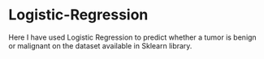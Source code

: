 # Logistic-Regression

Here I have used Logistic Regression to predict whether a tumor is benign or malignant on the dataset available in Sklearn library.
